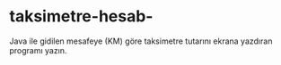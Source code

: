 # taksimetre-hesab-
Java ile gidilen mesafeye (KM) göre taksimetre tutarını ekrana yazdıran programı yazın.  
